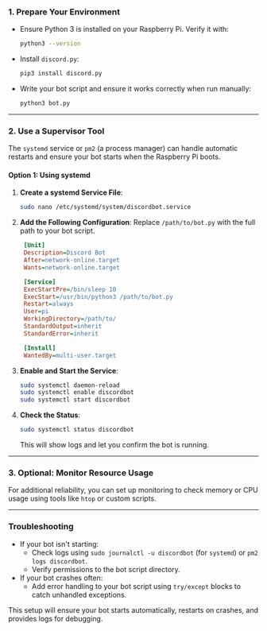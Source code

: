 ### **1. Prepare Your Environment**
- Ensure Python 3 is installed on your Raspberry Pi. Verify it with:
  ```bash
  python3 --version
  ```
- Install `discord.py`:
  ```bash
  pip3 install discord.py
  ```
- Write your bot script and ensure it works correctly when run manually:
  ```bash
  python3 bot.py
  ```

---

### **2. Use a Supervisor Tool**
The `systemd` service or `pm2` (a process manager) can handle automatic restarts and ensure your bot starts when the Raspberry Pi boots.

#### **Option 1: Using systemd**
1. **Create a systemd Service File**:
   ```bash
   sudo nano /etc/systemd/system/discordbot.service
   ```

2. **Add the Following Configuration**:
   Replace `/path/to/bot.py` with the full path to your bot script.

   ```ini
    [Unit]
    Description=Discord Bot
    After=network-online.target
    Wants=network-online.target

    [Service]
    ExecStartPre=/bin/sleep 10
    ExecStart=/usr/bin/python3 /path/to/bot.py
    Restart=always
    User=pi
    WorkingDirectory=/path/to/
    StandardOutput=inherit
    StandardError=inherit

    [Install]
    WantedBy=multi-user.target
   ```

3. **Enable and Start the Service**:
   ```bash
   sudo systemctl daemon-reload
   sudo systemctl enable discordbot
   sudo systemctl start discordbot
   ```

4. **Check the Status**:
   ```bash
   sudo systemctl status discordbot
   ```
   This will show logs and let you confirm the bot is running.


---

### **3. Optional: Monitor Resource Usage**
For additional reliability, you can set up monitoring to check memory or CPU usage using tools like `htop` or custom scripts.

---

### **Troubleshooting**
- If your bot isn't starting:
  - Check logs using `sudo journalctl -u discordbot` (for `systemd`) or `pm2 logs discordbot`.
  - Verify permissions to the bot script directory.
- If your bot crashes often:
  - Add error handling to your bot script using `try/except` blocks to catch unhandled exceptions.

This setup will ensure your bot starts automatically, restarts on crashes, and provides logs for debugging.
